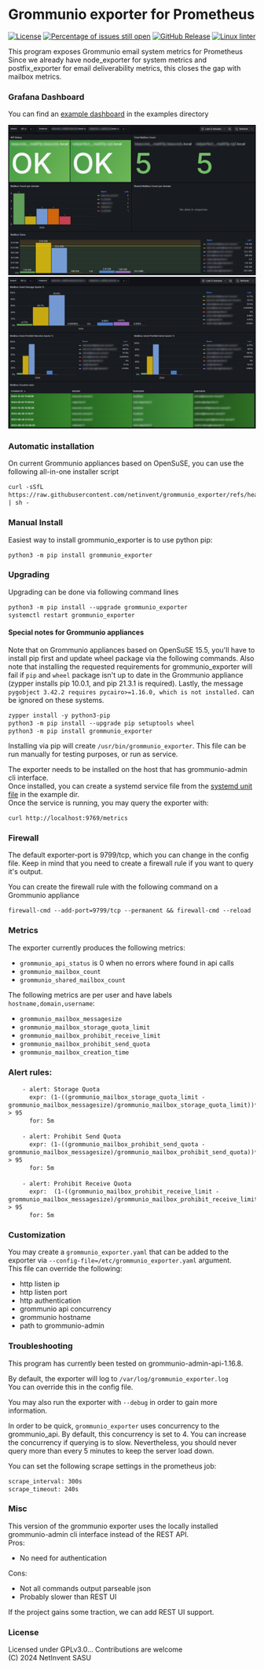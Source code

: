 # Grommunio exporter for Prometheus
[![License](https://img.shields.io/badge/license-GPLv3-blu.svg)](https://opensource.org/licenses/GPL-3.0)
[![Percentage of issues still open](http://isitmaintained.com/badge/open/netinvent/grommunio_exporter.svg)](http://isitmaintained.com/project/netinvent/grommunio_exporter "Percentage of issues still open")
[![GitHub Release](https://img.shields.io/github/release/netinvent/grommunio_exporter.svg?label=Latest)](https://github.com/netinvent/grommunio_exporter/releases/latest)
[![Linux linter](https://github.com/netinvent/grommunio_exporter/actions/workflows/pylint-linux.yaml/badge.svg)](https://github.com/netinvent/grommunio_exporter/actions/workflows/pylint-linux.yaml)


This program exposes Grommunio email system metrics for Prometheus  
Since we already have node_exporter for system metrics and postfix_exporter for email deliverability metrics, this closes the gap with mailbox metrics.


### Grafana Dashboard

You can find an [example dashboard](examples/grafana_dashboard_v0.2.1.json) in the examples directory

![image](examples/grafana_dashboard_v0.3.0.png)
![image](examples/grafana_dashboard_v0.3.0b.png)

### Automatic installation

On current Grommunio appliances based on OpenSuSE, you can use the following all-in-one installer script
```
curl -sSfL https://raw.githubusercontent.com/netinvent/grommunio_exporter/refs/heads/main/install.sh | sh -
```

### Manual Install

Easiest way to install grommunio_exporter is to use python pip:
```
python3 -m pip install grommunio_exporter
```

### Upgrading

Upgrading can be done via following command lines
```
python3 -m pip install --upgrade grommunio_exporter
systemctl restart grommunio_exporter
```

#### Special notes for Grommunio appliances
Note that on Grommunio appliances based on OpenSuSE 15.5, you'll have to install pip first and update wheel package via the following commands.
Also note that installing the requested requirements for grommunio_exporter will fail if `pip` and `wheel` package isn't up to date in the Grommunio appliance (zypper installs pip 10.0.1, and pip 21.3.1 is required). 
Lastly, the message `pygobject 3.42.2 requires pycairo>=1.16.0, which is not installed.` can be ignored on these systems.  
```
zypper install -y python3-pip
python3 -m pip install --upgrade pip setuptools wheel
python3 -m pip install grommunio_exporter
```

Installing via pip will create `/usr/bin/grommunio_exporter`. This file can be run manually for testing purposes, or run as service.

The exporter needs to be installed on the host that has grommunio-admin cli interface.  
Once installed, you can create a systemd service file from the [systemd unit file](examples/grommunio_exporter.service) in the example dir.  
Once the service is running, you may query the exporter with:
```
curl http://localhost:9769/metrics
```

### Firewall

The default exporter-port is 9799/tcp, which you can change in the config file.
Keep in mind that you need to create a firewall rule if you want to query it's output.

You can create the firewall rule with the following command on a Grommunio appliance
```
firewall-cmd --add-port=9799/tcp --permanent && firewall-cmd --reload
```

### Metrics

The exporter currently produces the following metrics:  

- `grommunio_api_status` is 0 when no errors where found in api calls
- `grommunio_mailbox_count`
- `grommunio_shared_mailbox_count`

The following metrics are per user and have labels `hostname,domain,username`:

- `grommunio_mailbox_messagesize`
- `grommunio_mailbox_storage_quota_limit`
- `grommunio_mailbox_prohibit_receive_limit`
- `grommunio_mailbox_prohibit_send_quota`
- `grommunio_mailbox_creation_time`


### Alert rules:

```
    - alert: Storage Quota
      expr: (1-((grommunio_mailbox_storage_quota_limit - grommunio_mailbox_messagesize)/grommunio_mailbox_storage_quota_limit))*100 > 95
      for: 5m

    - alert: Prohibit Send Quota
      expr: (1-((grommunio_mailbox_prohibit_send_quota - grommunio_mailbox_messagesize)/grommunio_mailbox_prohibit_send_quota))*100 > 95
      for: 5m

    - alert: Prohibit Receive Quota
      expr:  (1-((grommunio_mailbox_prohibit_receive_limit - grommunio_mailbox_messagesize)/grommunio_mailbox_prohibit_receive_limit))*100 > 95
      for: 5m
```

### Customization

You may create a `grommunio_exporter.yaml` that can be added to the exporter via `--config-file=/etc/grommunio_exporter.yaml` argument.  
This file can override the following:
- http listen ip
- http listen port
- http authentication
- grommunio api concurrency
- grommunio hostname
- path to grommunio-admin

### Troubleshooting

This program has currently been tested on grommunio-admin-api-1.16.8.

By default, the exporter will log to `/var/log/grommunio_exporter.log`  
You can override this in the config file.

You may also run the exporter with `--debug` in order to gain more information.

In order to be quick, `grommunio_exporter` uses concurrency to the grommunio_api.
By default, this concurrency is set to 4. You can increase the concurrency if querying is to slow.
Nevertheless, you should never query more than every 5 minutes to keep the server load down.

You can set the following scrape settings in the prometheus job:
```
scrape_interval: 300s
scrape_timeout: 240s
```

### Misc

This version of the grommunio exporter uses the locally installed grommunio-admin cli interface instead of the REST API.  
Pros:
- No need for authentication

Cons:
- Not all commands output parseable json
- Probably slower than REST UI

If the project gains some traction, we can add REST UI support.

### License

Licensed under GPLv3.0... Contributions are welcome  
(C) 2024 NetInvent SASU  
